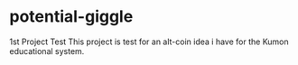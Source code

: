 # potential-giggle
1st Project Test
This project is test for an alt-coin idea i have for the Kumon educational system.
